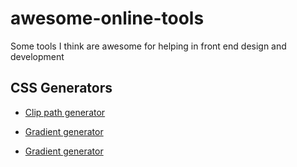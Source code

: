 # awesome-online-tools
Some tools I think are awesome for helping in front end design and development


##  CSS Generators
*  [Clip path generator](http://bennettfeely.com/clippy/)

*  [Gradient generator](http://www.colorzilla.com/gradient-editor/)

*  [Gradient generator](http://www.cssmatic.com/gradient-generator)
